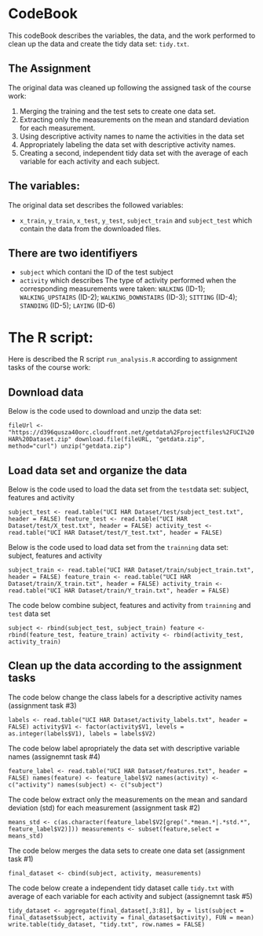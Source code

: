 # CodeBook

This codeBook describes the variables, the data, and the work performed to clean up the data and create the tidy data set: `tidy.txt`.

## The Assignment

The original data was cleaned up following the assigned task of the course work:

1. Merging the training and the test sets to create one data set.
2. Extracting only the measurements on the mean and standard deviation for each measurement. 
3. Using descriptive activity names to name the activities in the data set
4. Appropriately labeling the data set with descriptive activity names. 
5. Creating a second, independent tidy data set with the average of each variable for each activity and each subject. 

## The variables:
The original data set describes the followed variables:
* `x_train`, `y_train`, `x_test`, `y_test`, `subject_train` and `subject_test` which contain the data from the downloaded files.

## There are two identifiyers 
* `subject` which contani the ID of the test subject
* `activity` which describes The type of activity performed when the corresponding measurements were taken: `WALKING` (ID-1); `WALKING_UPSTAIRS` (ID-2); `WALKING_DOWNSTAIRS` (ID-3); `SITTING` (ID-4); `STANDING` (ID-5); `LAYING` (ID-6)

# The R script:

Here is described the R script `run_analysis.R` according to assignment tasks of the course work:

## Download data
Below is the code used to download and unzip the data set:

`fileUrl <- "https://d396qusza40orc.cloudfront.net/getdata%2Fprojectfiles%2FUCI%20HAR%20Dataset.zip"
download.file(fileURL, "getdata.zip", method="curl")
unzip("getdata.zip")`

## Load data set and organize the data
Below is the code used to load the data set from the `test`data set: subject, features and activity

`subject_test <- read.table("UCI HAR Dataset/test/subject_test.txt", header = FALSE)
feature_test <- read.table("UCI HAR Dataset/test/X_test.txt", header = FALSE)
activity_test <- read.table("UCI HAR Dataset/test/Y_test.txt", header = FALSE)`

Below is the code used to load data set from the `trainning` data set: subject, features and activity

`subject_train <- read.table("UCI HAR Dataset/train/subject_train.txt", header = FALSE)
feature_train <- read.table("UCI HAR Dataset/train/X_train.txt", header = FALSE)
activity_train <- read.table("UCI HAR Dataset/train/Y_train.txt", header = FALSE)`

The code below combine subject, features and activity from `trainning` and `test` data set

`subject <- rbind(subject_test, subject_train)
feature <- rbind(feature_test, feature_train)
activity <- rbind(activity_test, activity_train)`

## Clean up the data according to the assignment tasks
The code below change the class labels for a descriptive activity names (assignment task #3)

`labels <- read.table("UCI HAR Dataset/activity_labels.txt", header = FALSE)
activity$V1 <- factor(activity$V1, levels = as.integer(labels$V1), labels = labels$V2)`

The code below label apropriately the data set with descriptive variable names (assignemnt task #4)

`feature_label <- read.table("UCI HAR Dataset/features.txt", header = FALSE)
names(feature) <- feature_label$V2
names(activity) <- c("activity")
names(subject) <- c("subject")`

The code below extract only the measurements on the mean and sandard deviation (std) for each measurement (assignment task #2)

`means_std <- c(as.character(feature_label$V2[grep(".*mean.*|.*std.*", feature_label$V2)]))
measurements <- subset(feature,select = means_std)`

The code below merges the data sets to create one data set (assignment task #1)

`final_dataset <- cbind(subject, activity, measurements)`

The code below create a independent tidy dataset calle `tidy.txt` with average of each variable for each activity and subject (assignemnt task #5)

`tidy_dataset <- aggregate(final_dataset[,3:81], by = list(subject = final_dataset$subject, activity = final_dataset$activity), FUN = mean)
write.table(tidy_dataset, "tidy.txt", row.names = FALSE)`
